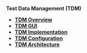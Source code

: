 
<strong>Test Data Management (TDM)<strong>

<ul>
<li><a href="tdm_overview/README.md">TDM Overview</a></li>  
<li><a href="tdm_gui/README.md">TDM GUI</a></li>  
<li><a href="tdm_implementation/README.md">TDM Implementation</a></li> 
<li><a href="tdm_configuration/README.md">TDM Configuration</a></li> 
<li><a href="tdm_architecture/README.md">TDM Architecture</a></li>






